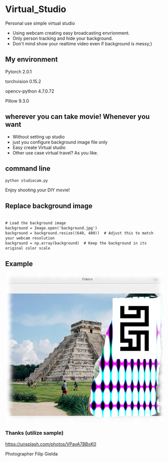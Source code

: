 # Virtual_Studio
Personal use simple virtual studio

- Using webcam creating easy broadcasting envrionment.
- Only person tracking and hide your background.
- Don't mind show your realtime video even if background is messy;)


## My environment
Pytorch 2.0.1

torchvision 0.15.2

opencv-python 4.7.0.72

Pillow  9.3.0



## wherever you can take movie! Whenever you want
- Without setting up studio
- just you configure background image file only
- Easy create Virtual studio
- Other use case virtual travel? As you like. 

## command line

```
python studiocam.py

```
Enjoy shooting your DIY movie!

## Replace background image

```

# Load the background image
background = Image.open('background.jpg')
background = background.resize((640, 480))  # Adjust this to match your webcam resolution
background = np.array(background)  # Keep the background in its original color scale

```

## Example
![virtual studio](samplee.png "example")


### Thanks (utilize sample)

https://unsplash.com/photos/VPavA7BBxK0

Photographer Filip Gielda 
